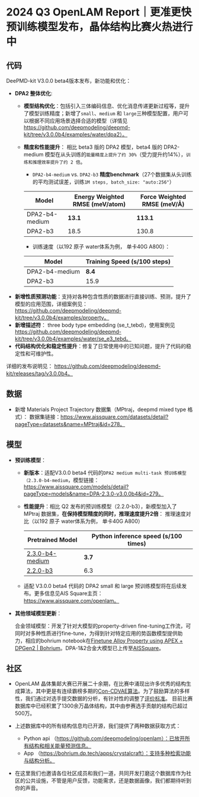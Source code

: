 # 2024 Q3 OpenLAM Report｜更准更快预训练模型发布，晶体结构比赛火热进行中

## 代码
DeePMD-kit V3.0.0 beta4版本发布，新功能和优化：
- __DPA2 整体优化__:
    -   __模型结构优化__：包括引入三体编码信息、优化消息传递更新过程等，提升了模型训练精度；新增了`small`、`medium` 和 `large`三种模型配置，用户可以根据不同应用场景选择合适的模型（详情见 https://github.com/deepmodeling/deepmd-kit/tree/v3.0.0b4/examples/water/dpa2）。
    -   __精度和性能提升__： 相比 beta3 版的 DPA2 模型，beta4 版的 DPA2-medium 模型在从头训练的`能量精度上提升了约 30%`（受力提升约14%），`训练和推理效率提升了约 2 倍`。

        - `DPA2-b4-medium` vs. `DPA2-b3` __精度benchmark__（27个数据集从头训练的平均测试误差，训练`1M steps, batch_size: "auto:256"`）


        | Model              | Energy Weighted RMSE (meV/atom) | Force Weighted RMSE (meV/Å) |
        |--------------------|------------------------------------|------------------------------|
        | DPA2-b4-medium     | __13.1__                               | __113.1__                        |
        | DPA2-b3            | 18.5                               | 130.8                        |

          
          - 训练速度（以192 原子 water体系为例， 单卡40G A800）：
          
        | Model            | Training Speed (s/100 steps) |
        |------------------|------------------------------|
        | DPA2-b4-medium   | __8.4__                          |
        | DPA2-b3          | 15.9                         |
- __新增性质预测功能__：支持对各种包含性质的数据进行直接训练、预测，提升了模型的应用范围，详细案例见：https://github.com/deepmodeling/deepmd-kit/tree/v3.0.0b4/examples/property。
- __新增描述符__： three body type embedding  (se_t_tebd)，使用案例见 https://github.com/deepmodeling/deepmd-kit/tree/v3.0.0b4/examples/water/se_e3_tebd。
- __代码结构优化和稳定性提升__：修复了日常使用中的已知问题，提升了代码的稳定性和可维护性。

详细的发布说明见： https://github.com/deepmodeling/deepmd-kit/releases/tag/v3.0.0b4。

## 数据
- 新增 Materials Project Trajectory 数据集（MPtraj，deepmd mixed type 格式）：
数据集链接：https://www.aissquare.com/datasets/detail?pageType=datasets&name=MPtraj&id=278。

## 模型

- __预训练模型__：
    -  __新版本__：适配V3.0.0 beta4 代码的`DPA2 medium multi-task 预训练模型（2.3.0-b4-medium`，模型链接：https://www.aissquare.com/models/detail?pageType=models&name=DPA-2.3.0-v3.0.0b4&id=279。
    -  __性能提升__：相比 Q2 发布的预训练模型（2.2.0-b3），新模型加入了 MPtraj 数据集，__在保持模型精度的同时，推理速度提升2倍__：
      推理速度对比（以192 原子 water体系为例， 单卡40G A800）
    
        | Pretrained Model            | Python inference speed (s/100 times) |
        |------------------|------------------------------|
        | [2.3.0-b4-medium](https://www.aissquare.com/models/detail?pageType=models&name=DPA-2.3.0-v3.0.0b4&id=279)  | __3.7__                          |
        | [2.2.0-b3](https://www.aissquare.com/models/detail?pageType=models&name=DPA-2.2.0-v3.0.0b3&id=272)        | 6.3                       |
    -  适配 V3.0.0 beta4 代码的 DPA2 small 和 large 预训练模型将在后续发布。更多信息见AIS Square主页：https://www.aissquare.com/openlam。

- __其他领域模型更新__：

    合金领域模型：开发了针对大模型的property-driven fine-tuning工作流，可同时对多种性质进行fine-tune，为得到针对特定应用的势函数模型提供助力，相应的bohrium notebook在[Finetune Alloy Property using APEX + DPGen2 | Bohrium](https://bohrium.dp.tech/notebooks/38767882597)。DPA-1&2合金大模型已上传至[AISSquare](https://www.aissquare.com/models/detail?pageType=models&name=DPA-1%262-53-alloy-multitask-400w&id=280)。

## 社区

- OpenLAM 晶体集邮大赛已开展二十余期，在比赛中涌现出许多优秀的结构生成算法，其中更是有连续霸榜多期的[Con-CDVAE算法](https://bohrium.dp.tech/competitions/8821838186?tab=discuss&postId=8415617783)。为了鼓励算法的多样性，我们通过对选手提交数据的分析，有针对性的调整了[评价标准](https://bohrium.dp.tech/competitions/8821838186?tab=discuss&postId=4170270451)。 目前比赛数据库中已经积累了1300余万晶体结构，其中由参赛选手贡献的结构已超过500万。
- 上述数据库中的所有结构信息均已开源，我们提供了两种数据获取方式：
  - Python api （https://github.com/deepmodeling/openlam）：已放开所有结构和相关能量预测信息。
  - App （https://bohrium.dp.tech/apps/crystalcraft）：支持多种检索功能与结构分析。

- 在这里我们也邀请各位社区成员和我们一道，共同开发打磨这个数据库作为社区的公共设施，不管是用户反馈，功能需求，还是数据画像，我们都期待听到你的声音。
